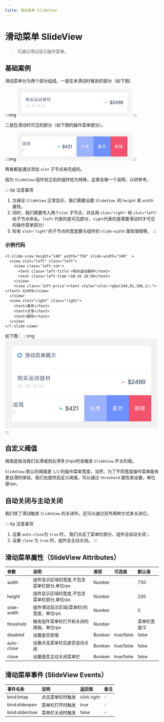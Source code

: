 ```yaml
---
title: 滑动菜单 SlideView
---
```


# <H2Icon /> 滑动菜单 SlideView

> 可通过滑动显示操作菜单。

##  基础案例

滑动菜单分为两个部分组成，一是在未滑动时看到的部分（如下图）

:::img
![height=100](/screenshots/slide-view/1.jpg)
:::

二是在滑动时可见的部分（如下图的操作菜单部分）。

:::img
![height=100](/screenshots/slide-view/2.jpg)
:::

两者都是通过添加 `slot` 子节点来完成的。

因为 `SlideView` 组件较之前的组件较为特殊，这里会做一个说明，以供参考。

::: tip 注意事项
 1. 为保证 `SlideView` 正常显示，我们需要设置 `SlideView `的 `height` 和 `width` 属性。
 2. 同时，我们需要传入两个`slot` 子节点，并且用 `slot="right"` 和 `slot="left"` 给子节点命名。（`left` 代表的是可见部分，`right`代表的是需要滑动时才可见的操作菜单部分）
 3. 标有 `slot="right"`的子节点的宽度要与组件的 `slide-width` 属性值相等。
:::

### 示例代码
```wxml
<l-slide-view height="140" width="750" slide-width="340"  >
  <view slot="left" class="left">
    <view class='left-con'>
      <text class='left-title'>购买运动器材</text>
      <text class='left-time'>10-26 18:50</text>
    </view> 
    <view class='left-price'><text style="color:rgba(244,81,108,1);">-</text> $2499</view>
  </view>
  <view slot="right" class="right">
    <text>喜欢</text>
    <text>分享</text>
    <text>删除</text>
  </view>
</l-slide-view>

```

如下图：
:::img
![height=200](/screenshots/slide-view/3.jpg)
:::

## 自定义阈值

阈值是指当我们左滑或则右滑多少rpx时会触发 `SlideView` 开关的值。

`SlideView` 默认的阈值是 `1/2` 的操作菜单宽度，当然，为了不同宽度操作菜单能有更丝滑的体验，我们也提供自定义阈值，可以通过 `threshold` 属性来设置，单位是rpx。


## 自动关闭与主动关闭

我们除了滑动触发 `SlideView` 的关闭外，还可以通过另外两种方式来关闭它。

::: tip  注意事项
 1. 设置 `auto-close`为 `true` 时， 我们点击了菜单栏部分，组件会自动关闭；
 2. 设置 `close` 为 `true` 时，组件会主动关闭。
:::

## 滑动菜单属性（SlideView Attributes）

| 参数   | 说明 | 类型 | 可选值 | 默认值 |  
|:----|:----|:----|:----|:----|
| width | 组件显示区域的宽度,不包含菜单栏部分,单位rpx | Number |  | 750 | 
| height | 组件显示区域的宽度,不包含菜单栏部分,单位rpx | Number |   | 100 | 
| slide-width | 组件滑动显示区域(菜单栏)的宽度，单位rpx| Number |  |  0  | 
| threshold | 触发组件菜单栏打开和关闭的阈值，单位rpx | Number |   |  菜单栏宽度/2 | 
| disabled   | 设置是否禁用 | Boolean | true/false | false |
| auto-close   | 设置点击菜单栏后是否自动关闭 | Boolean | true/false | false 
| close   | 设置是否主动关闭菜单栏 | Boolean | true/false | false 

## 滑动菜单事件 (SlideView Events）

| 事件名称   | 说明   | 返回值   |  备注   | 
|:----|:----|:----|:----|
| bind:lintap | 点击菜单栏时触发 | click right | - |
| bind:slideopen | 菜单栏打开时触发 | true | - |
| bind:slideclose | 菜单栏关闭时触发 | false | - |

<RightMenu />